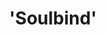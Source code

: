 ---
guid: "A618933D-73C3-4399-98AC-7D68E2AFF3F7"
title: '''Soulbind'''
description: '''In episode 62, we delve into the world of soulbound tokens. We discuss
  the proposed EIP-6049 and the mechanisms of Ethereum consensus changes. We also
  cover various concepts around these tokens such as EOA evaluation, attributes, personhood,
  and business models. Lastly, we explore the potential of soulbound tokens in ticketing.'''

pubDate: "Tue, 7 Feb 2023 18:00:00 -0500"
itunes-explicit: "no"
itunes-episode: 62
itunes-episodeType: full

# More info
youtube-full: https://youtu.be/rlePJziAY6Y
discussion: https://twitter.com/fulldecent/status/1623232559147515904

# Timeline
timeline:
  - seconds: 0
    title: Intro
  - seconds: 43
    title: EIP-6049
  - seconds: 169
    title: How do Eth consensus changes happen?
  - seconds: 518
    title: Intro to Soulbind
  - seconds: 603
    title: Existing standard for soulbound NFTs
  - seconds: 638
    title: Can we standardize EOA evaluation?
  - seconds: 871
    title: Attributes and personhood
  - seconds: 932
    title: Business model and product interview
  - seconds: 1238
    title: Mintable tokens and spam
  - seconds: 1304
    title: 'Content moderation: keys = calls'
  - seconds: 1350
    title: Is burnable really soulbound?
  - seconds: 1383
    title: Can SBT be mutable?
  - seconds: 1512
    title: I Leveling up token
  - seconds: 1604
    title: Ticketing

# File information
enclosure-url: "https://media.phor.net/csh/2023-02-07-episode-62.m4a"
enclosure-length: UPDATE ME
enclosure-type: "audio/x-m4a"
itunes-duration: UPDATE ME

# CSH information
badges:
  - type: stayed-to-end
    recipient: fulldecent
  - type: stayed-to-end
    recipient: Rito_Rhymes
  - type: stayed-to-end
    recipient: '037'
  - type: stayed-to-end
    recipient: exstalis
  - type: stayed-to-end
    recipient: 0xrobrecht
  - type: stayed-to-end
    recipient: cer_andrew
  - type: stayed-to-end
    recipient: EllieVoxel
  - type: stayed-to-end
    recipient: dtedesco1
---